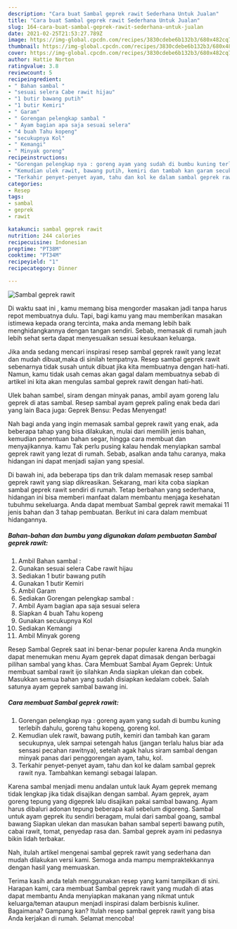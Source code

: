 ```yaml
---
description: "Cara buat Sambal geprek rawit Sederhana Untuk Jualan"
title: "Cara buat Sambal geprek rawit Sederhana Untuk Jualan"
slug: 164-cara-buat-sambal-geprek-rawit-sederhana-untuk-jualan
date: 2021-02-25T21:53:27.789Z
image: https://img-global.cpcdn.com/recipes/3830cdebe6b132b3/680x482cq70/sambal-geprek-rawit-foto-resep-utama.jpg
thumbnail: https://img-global.cpcdn.com/recipes/3830cdebe6b132b3/680x482cq70/sambal-geprek-rawit-foto-resep-utama.jpg
cover: https://img-global.cpcdn.com/recipes/3830cdebe6b132b3/680x482cq70/sambal-geprek-rawit-foto-resep-utama.jpg
author: Hattie Norton
ratingvalue: 3.8
reviewcount: 5
recipeingredient:
- " Bahan sambal "
- "sesuai selera Cabe rawit hijau"
- "1 butir bawang putih"
- "1 butir Kemiri"
- " Garam"
- " Gorengan pelengkap sambal "
- " Ayam bagian apa saja sesuai selera"
- "4 buah Tahu kopeng"
- "secukupnya Kol"
- " Kemangi"
- " Minyak goreng"
recipeinstructions:
- "Gorengan pelengkap nya : goreng ayam yang sudah di bumbu kuning terlebih dahulu, goreng tahu kopeng, goreng kol."
- "Kemudian ulek rawit, bawang putih, kemiri dan tambah kan garam secukupnya, ulek sampai setengah halus (jangan terlalu halus biar ada sensasi pecahan rawitnya), setelah agak halus siram sambal dengan minyak panas dari penggorengan ayam, tahu, kol."
- "Terkahir penyet-penyet ayam, tahu dan kol ke dalam sambal geprek rawit nya. Tambahkan kemangi sebagai lalapan."
categories:
- Resep
tags:
- sambal
- geprek
- rawit

katakunci: sambal geprek rawit 
nutrition: 244 calories
recipecuisine: Indonesian
preptime: "PT38M"
cooktime: "PT34M"
recipeyield: "1"
recipecategory: Dinner

---
```



![Sambal geprek rawit](https://img-global.cpcdn.com/recipes/3830cdebe6b132b3/680x482cq70/sambal-geprek-rawit-foto-resep-utama.jpg)

Di waktu  saat ini , kamu memang bisa mengorder masakan jadi tanpa harus repot membuatnya dulu. Tapi, bagi kamu yang mau memberikan masakan istimewa kepada orang tercinta, maka anda memang lebih baik menghidangkannya dengan tangan sendiri. Sebab, memasak di rumah jauh lebih sehat serta dapat menyesuaikan sesuai kesukaan keluarga.

Jika anda sedang mencari inspirasi resep sambal geprek rawit yang lezat dan mudah dibuat,maka di sinilah tempatnya. Resep sambal geprek rawit  sebenarnya tidak susah untuk dibuat jika kita membuatnya dengan hati-hati. Namun, kamu tidak usah cemas akan gagal dalam membuatnya 
sebab di artikel ini kita akan mengulas sambal geprek rawit dengan hati-hati.  

Ulek bahan sambel, siram dengan minyak panas, ambil ayam goreng lalu geprek di atas sambal. Resep sambal ayam geprek paling enak beda dari yang lain Baca juga: Geprek Bensu: Pedas Menyengat!

Nah bagi anda yang ingin memasak sambal geprek rawit yang enak, ada beberapa tahap yang bisa dilakukan, mulai dari memilih jenis bahan, kemudian penentuan bahan segar, hingga cara membuat dan menyajikannya. kamu Tak perlu pusing kalau hendak menyiapkan sambal geprek rawit yang lezat di rumah. Sebab, asalkan anda  tahu caranya, maka hidangan ini dapat menjadi sajian yang spesial.

Di bawah ini, ada beberapa tips dan trik dalam memasak resep sambal geprek rawit yang siap dikreasikan. Sekarang, mari kita coba siapkan sambal geprek rawit sendiri di rumah. Tetap berbahan yang sederhana, hidangan ini bisa memberi manfaat dalam membantu menjaga kesehatan tubuhmu sekeluarga. Anda dapat membuat Sambal geprek rawit memakai 11 jenis bahan dan 3 tahap pembuatan. Berikut ini cara dalam membuat hidangannya.

<!--inarticleads1-->

##### Bahan-bahan dan bumbu yang digunakan dalam pembuatan Sambal geprek rawit:

1. Ambil  Bahan sambal :
1. Gunakan sesuai selera Cabe rawit hijau
1. Sediakan 1 butir bawang putih
1. Gunakan 1 butir Kemiri
1. Ambil  Garam
1. Sediakan  Gorengan pelengkap sambal :
1. Ambil  Ayam bagian apa saja sesuai selera
1. Siapkan 4 buah Tahu kopeng
1. Gunakan secukupnya Kol
1. Sediakan  Kemangi
1. Ambil  Minyak goreng


Resep Sambal Geprek saat ini benar-benar populer karena Anda mungkin dapat menemukan menu Ayam geprek dapat dimasak dengan berbagai pilihan sambal yang khas. Cara Membuat Sambal Ayam Geprek: Untuk membuat sambal rawit ijo silahkan Anda siapkan ulekan dan cobek. Masukkan semua bahan yang sudah disiapkan kedalam cobek. Salah satunya ayam geprek sambal bawang ini. 

<!--inarticleads2-->

##### Cara membuat Sambal geprek rawit:

1. Gorengan pelengkap nya : goreng ayam yang sudah di bumbu kuning terlebih dahulu, goreng tahu kopeng, goreng kol.
1. Kemudian ulek rawit, bawang putih, kemiri dan tambah kan garam secukupnya, ulek sampai setengah halus (jangan terlalu halus biar ada sensasi pecahan rawitnya), setelah agak halus siram sambal dengan minyak panas dari penggorengan ayam, tahu, kol.
1. Terkahir penyet-penyet ayam, tahu dan kol ke dalam sambal geprek rawit nya. Tambahkan kemangi sebagai lalapan.


Karena sambal menjadi menu andalan untuk lauk Ayam geprek memang tidak lengkap jika tidak disajikan dengan sambal. Ayam geprek, ayam goreng tepung yang digeprek lalu disajikan pakai sambal bawang. Ayam harus dibaluri adonan tepung beberapa kali sebelum digoreng. Sambal untuk ayam geprek itu sendiri beragam, mulai dari sambal goang, sambal bawang Siapkan ulekan dan masukan bahan sambal seperti bawang putih, cabai rawit, tomat, penyedap rasa dan. Sambal geprek ayam ini pedasnya bikin lidah terbakar. 

Nah, itulah artikel mengenai  sambal geprek rawit  yang sederhana dan mudah dilakukan versi kami. Semoga anda mampu mempraktekkannya dengan hasil yang memuaskan. 

Terima kasih anda telah menggunakan resep yang kami tampilkan di sini. Harapan kami, cara membuat  Sambal geprek rawit yang mudah di atas dapat membantu Anda menyiapkan makanan yang nikmat untuk keluarga/teman ataupun menjadi inspirasi dalam berbisnis kuliner. Bagaimana? Gampang kan? Itulah resep sambal geprek rawit yang bisa Anda kerjakan di rumah. Selamat mencoba!

